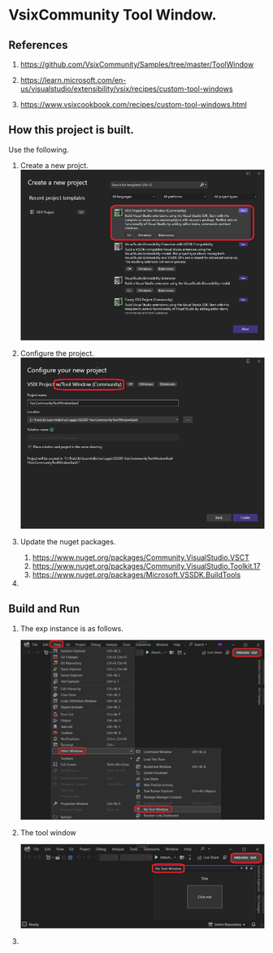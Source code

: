 
# VsixCommunity Tool Window.

## References
 
1. https://github.com/VsixCommunity/Samples/tree/master/ToolWindow

2. https://learn.microsoft.com/en-us/visualstudio/extensibility/vsix/recipes/custom-tool-windows

3. https://www.vsixcookbook.com/recipes/custom-tool-windows.html

## How this project is built.

Use the following.

1. Create a new projct.
   ![Visual Studio Tool Window Community Project](./images/50_50CreateProject.jpg)

2. Configure the project.
   ![Configure the project](./images/60_50ConfigureNewProject.jpg)

3. Update the nuget packages.
   1. https://www.nuget.org/packages/Community.VisualStudio.VSCT
   2. https://www.nuget.org/packages/Community.VisualStudio.Toolkit.17
   3. https://www.nuget.org/packages/Microsoft.VSSDK.BuildTools

4. 

## Build and Run

1. The exp instance is as follows.

   ![The exp instance](images/70_50BuildAndRunExpInstance.jpg)

2. The tool window

   ![The tool windows](images/80_50ToolWindow.jpg)

3. 


